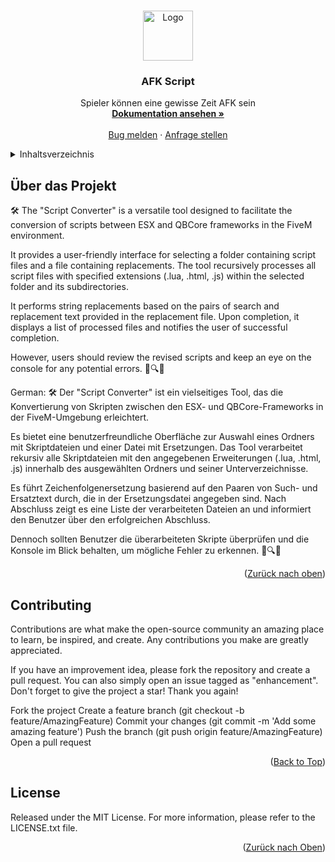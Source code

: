 
<a name="readme-top"></a>



<!-- PROJECT LOGO -->
<br />
<div align="center">
  <a href="https://github.com/sledgehamm3r/afk">
    <img src="images/logo.png" alt="Logo" width="80" height="80">
  </a>

  <h3 align="center">AFK Script</h3>

  <p align="center">
    Spieler können eine gewisse Zeit AFK sein
    <br />
    <a href="https://github.com/sledgehamm3r/ESX-QBCore-Converter"><strong>Dokumentation ansehen »</strong></a>
    <br />
    <br />
    <a href="https://github.com/sledgehamm3r/ESX-QBCore-Converter/issues">Bug melden</a>
    ·
    <a href="https://github.com/sledgehamm3r/ESX-QBCore-Converter/issues">Anfrage stellen</a>
  </p>
</div>



<!-- TABLE OF CONTENTS -->
<details>
  <summary>Inhaltsverzeichnis</summary>
  <ol>
    <li>
      <a href="#about-the-project">Über das Projekt</a>
      <ul>
        <li><a href="#built-with">Erstellt mit</a></li>
      </ul>
    </li>
    <li>
      <a href="#getting-started">Verwendung</a>
      <ul>
        <li><a href="#prerequisites">Voraussetzungen</a></li>
        <li><a href="#installation">Installation</a></li>
      </ul>
    </li>
    <li><a href="#usage">Benutzung</a></li>
    <li><a href="#roadmap">Roadmap</a></li>
    <li><a href="#contributing">Contributing</a></li>
    <li><a href="#license">License</a></li>
    <li><a href="#contact">Kontakt</a></li>
    <li><a href="#acknowledgments">Danksagungen</a></li>
  </ol>
</details>



<!-- ABOUT THE PROJECT -->
## Über das Projekt


🛠️ The "Script Converter" is a versatile tool designed to facilitate the conversion of scripts between ESX and QBCore frameworks in the FiveM environment.

It provides a user-friendly interface for selecting a folder containing script files and a file containing replacements. The tool recursively processes all script files with specified extensions (.lua, .html, .js) within the selected folder and its subdirectories.

It performs string replacements based on the pairs of search and replacement text provided in the replacement file. Upon completion, it displays a list of processed files and notifies the user of successful completion.

However, users should review the revised scripts and keep an eye on the console for any potential errors. 👀🔍🚧

German:
🛠️ Der "Script Converter" ist ein vielseitiges Tool, das die Konvertierung von Skripten zwischen den ESX- und QBCore-Frameworks in der FiveM-Umgebung erleichtert.

Es bietet eine benutzerfreundliche Oberfläche zur Auswahl eines Ordners mit Skriptdateien und einer Datei mit Ersetzungen. Das Tool verarbeitet rekursiv alle Skriptdateien mit den angegebenen Erweiterungen (.lua, .html, .js) innerhalb des ausgewählten Ordners und seiner Unterverzeichnisse.

Es führt Zeichenfolgenersetzung basierend auf den Paaren von Such- und Ersatztext durch, die in der Ersetzungsdatei angegeben sind. Nach Abschluss zeigt es eine Liste der verarbeiteten Dateien an und informiert den Benutzer über den erfolgreichen Abschluss.

Dennoch sollten Benutzer die überarbeiteten Skripte überprüfen und die Konsole im Blick behalten, um mögliche Fehler zu erkennen. 👀🔍🚧

<p align="right">(<a href="#readme-top">Zurück nach oben</a>)</p>

<!-- CONTRIBUTING -->
## Contributing

Contributions are what make the open-source community an amazing place to learn, be inspired, and create. Any contributions you make are greatly appreciated.

If you have an improvement idea, please fork the repository and create a pull request. You can also simply open an issue tagged as "enhancement".
Don't forget to give the project a star! Thank you again!

Fork the project
Create a feature branch (git checkout -b feature/AmazingFeature)
Commit your changes (git commit -m 'Add some amazing feature')
Push the branch (git push origin feature/AmazingFeature)
Open a pull request
<p align="right">(<a href="#readme-top">Back to Top</a>)</p>



<!-- LICENSE -->
## License
Released under the MIT License. For more information, please refer to the LICENSE.txt file.

<p align="right">(<a href="#readme-top">Zurück nach Oben</a>)</p>



<!-- CONTACT -->







<!-- MARKDOWN LINKS & IMAGES -->
<!-- https://www.markdownguide.org/basic-syntax/#reference-style-links -->
[contributors-shield]: https://img.shields.io/github/contributors/othneildrew/Best-README-Template.svg?style=for-the-badge
[contributors-url]: https://github.com/othneildrew/Best-README-Template/graphs/contributors
[forks-shield]: https://img.shields.io/github/forks/othneildrew/Best-README-Template.svg?style=for-the-badge
[forks-url]: https://github.com/othneildrew/Best-README-Template/network/members
[stars-shield]: https://img.shields.io/github/stars/othneildrew/Best-README-Template.svg?style=for-the-badge
[stars-url]: https://github.com/othneildrew/Best-README-Template/stargazers
[issues-shield]: https://img.shields.io/github/issues/othneildrew/Best-README-Template.svg?style=for-the-badge
[issues-url]: https://github.com/othneildrew/Best-README-Template/issues
[license-shield]: https://img.shields.io/github/license/othneildrew/Best-README-Template.svg?style=for-the-badge
[license-url]: https://github.com/othneildrew/Best-README-Template/blob/master/LICENSE.txt
[linkedin-shield]: https://img.shields.io/badge/-LinkedIn-black.svg?style=for-the-badge&logo=linkedin&colorB=555
[linkedin-url]: https://linkedin.com/in/othneildrew
[product-screenshot]: images/screenshot.png
[Next.js]: https://img.shields.io/badge/next.js-000000?style=for-the-badge&logo=nextdotjs&logoColor=white
[Next-url]: https://nextjs.org/
[React.js]: https://img.shields.io/badge/HTML-20232A?style=for-the-badge&logo=html&logoColor=61DAFB
[React-url]: https://reactjs.org/
[Vue.js]: https://img.shields.io/badge/Vue.js-35495E?style=for-the-badge&logo=vuedotjs&logoColor=4FC08D
[Vue-url]: https://vuejs.org/
[Angular.io]: https://img.shields.io/badge/Angular-DD0031?style=for-the-badge&logo=angular&logoColor=white
[Angular-url]: https://angular.io/
[Svelte.dev]: https://img.shields.io/badge/Svelte-4A4A55?style=for-the-badge&logo=svelte&logoColor=FF3E00
[Svelte-url]: https://svelte.dev/
[Laravel.com]: https://img.shields.io/badge/Laravel-FF2D20?style=for-the-badge&logo=laravel&logoColor=white
[Laravel-url]: https://laravel.com
[Bootstrap.com]: https://img.shields.io/badge/Bootstrap-563D7C?style=for-the-badge&logo=bootstrap&logoColor=white
[Bootstrap-url]: https://getbootstrap.com
[JQuery.com]: https://img.shields.io/badge/jQuery-0769AD?style=for-the-badge&logo=jquery&logoColor=white
[JQuery-url]: https://jquery.com 

